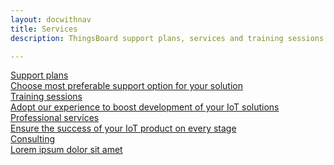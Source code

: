 ```yaml
---
layout: docwithnav
title: Services
description: ThingsBoard support plans, services and training sessions

---
```


<div class="cards">
    <a href="/docs/services/support/" class="card">
        <div class="card-title">
            <span class="title-text">Support plans</span>
        </div>
        <div class="card-img support-plans-bg"></div>
        <div class="card-description">
            Choose most preferable support option for your solution
        </div>
    </a>
    <a href="/docs/services/trainings/" class="card">
        <div class="card-title">
            <span class="title-text">Training sessions</span>
        </div>
        <div class="card-img training-sessions-bg"></div>
        <div class="card-description">  
            Adopt our experience to boost development of your IoT solutions
        </div>
    </a>
    <a href="/docs/services/professional-services" class="card">
        <div class="card-title">
            <span class="title-text">Professional services</span>
        </div>
        <div class="card-img professional-services-bg"></div>
        <div class="card-description">
            Ensure the success of your IoT product on every stage
        </div>
    </a>
    <a href="/docs/services/consulting/" class="card">
        <div class="card-title">
            <span class="title-text">Consulting</span>
        </div>
        <div class="card-img consulting-bg"></div>
        <div class="card-description">
            Lorem ipsum dolor sit amet
        </div>
    </a>
</div>
